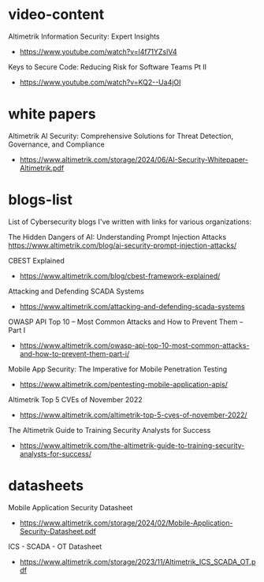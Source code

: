 # video-content
Altimetrik Information Security: Expert Insights
- https://www.youtube.com/watch?v=l4f71YZslV4

Keys to Secure Code: Reducing Risk for Software Teams Pt II 
- https://www.youtube.com/watch?v=KQ2--Ua4jOI

# white papers

Altimetrik AI Security: Comprehensive Solutions for Threat Detection, Governance, and Compliance
- https://www.altimetrik.com/storage/2024/06/AI-Security-Whitepaper-Altimetrik.pdf

# blogs-list
List of Cybersecurity blogs I've written with links for various organizations:


The Hidden Dangers of AI: Understanding Prompt Injection Attacks
https://www.altimetrik.com/blog/ai-security-prompt-injection-attacks/

CBEST Explained
- https://www.altimetrik.com/blog/cbest-framework-explained/

Attacking and Defending SCADA Systems
- https://www.altimetrik.com/attacking-and-defending-scada-systems

OWASP API Top 10 – Most Common Attacks and How to Prevent Them – Part I
- https://www.altimetrik.com/owasp-api-top-10-most-common-attacks-and-how-to-prevent-them-part-i/

Mobile App Security: The Imperative for Mobile Penetration Testing
- https://www.altimetrik.com/pentesting-mobile-application-apis/

Altimetrik Top 5 CVEs of November 2022
- https://www.altimetrik.com/altimetrik-top-5-cves-of-november-2022/

The Altimetrik Guide to Training Security Analysts for Success
- https://www.altimetrik.com/the-altimetrik-guide-to-training-security-analysts-for-success/

# datasheets
Mobile Application Security Datasheet
- https://www.altimetrik.com/storage/2024/02/Mobile-Application-Security-Datasheet.pdf

ICS - SCADA - OT Datasheet
- https://www.altimetrik.com/storage/2023/11/Altimetrik_ICS_SCADA_OT.pdf
